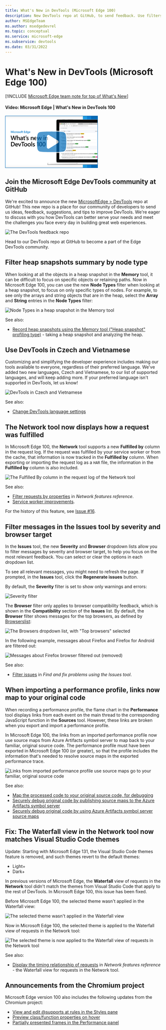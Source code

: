 ```yaml
---
title: What's New in DevTools (Microsoft Edge 100)
description: New DevTools repo at GitHub, to send feedback. Use filters to focus on parts of a heap snapshot. Czech and Vietnamese UI. Network tool displays how a request was fulfilled. Links in a performance profile map to your original code. Network tool's Waterfall view matches Visual Studio Code themes.
author: MSEdgeTeam
ms.author: msedgedevrel
ms.topic: conceptual
ms.service: microsoft-edge
ms.subservice: devtools
ms.date: 03/31/2022
---
```

# What's New in DevTools (Microsoft Edge 100)

[!INCLUDE [Microsoft Edge team note for top of What's New](../../includes/edge-whats-new-note.md)]


<!-- ------------------------------ -->
#### Video: Microsoft Edge | What's New in DevTools 100

[![Thumbnail image for video "Microsoft Edge | What's New in DevTools 100"](./devtools-100-images/devtools-whatsnew-100.png)](https://www.youtube.com/watch?v=aP6d2PIU7hc)


<!-- ====================================================================== -->
## Join the Microsoft Edge DevTools community at GitHub

<!-- Title: Head to the new DevTools repo at GitHub to send ideas, feedback, suggestions, and bugs -->
<!-- Subtitle: You can file feedback, ask questions, and have discussions about DevTools at our GitHub repo. -->

We're excited to announce the new [MicrosoftEdge > DevTools](https://github.com/MicrosoftEdge/DevTools) repo at GitHub!  This new repo is a place for our community of developers to send us ideas, feedback, suggestions, and tips to improve DevTools.  We're eager to discuss with you how DevTools can better serve your needs and meet the challenges you face every day in building great web experiences.

![The DevTools feedback repo](devtools-100-images/devtools-feedback-repo.png)

Head to our DevTools repo at GitHub to become a part of the Edge DevTools community.


<!-- ====================================================================== -->
## Filter heap snapshots summary by node type

<!-- Title: Use new filters to focus on specific parts of a heap snapshot -->
<!-- Subtitle: You can now filter by node type if, for example, you're only interested in the arrays or strings from the heap. -->

When looking at all the objects in a heap snapshot in the **Memory** tool, it can be difficult to focus on specific objects or retaining paths.  Now in Microsoft Edge 100, you can use the new **Node Types** filter when looking at a heap snapshot, to focus on only specific types of nodes.  For example, to see only the arrays and string objects that are in the heap, select the **Array** and **String** entries in the **Node Types** filter:

![Node Types in a heap snapshot in the Memory tool](devtools-100-images/node-types-heap-snapshot.png)

See also:
* [Record heap snapshots using the Memory tool ("Heap snapshot" profiling type)](../../../memory-problems/heap-snapshots.md) - taking a heap snapshot and analyzing the heap.


<!-- ====================================================================== -->
## Use DevTools in Czech and Vietnamese

<!-- Title: DevTools: Now available in Czech and Vietnamese -->
<!-- Subtitle: Try out DevTools in your preferred language!  If we haven't supported it, yet, let us know. -->

Customizing and simplifying the developer experience includes making our tools available to everyone, regardless of their preferred language.  We've added two new languages, Czech and Vietnamese, to our list of supported languages, and will keep adding more.  If your preferred language isn't supported in DevTools, let us know!

![DevTools in Czech and Vietnamese](devtools-100-images/czech-vietnamese.png)

See also:
* [Change DevTools language settings](../../../customize/localization.md)


<!-- ====================================================================== -->
## The Network tool now displays how a request was fulfilled

<!-- Title: You no longer have to wonder if a request was fulfilled by your service worker or cache -->
<!-- Subtitle: The "Fulfilled by" column in the Network tool tells you how a request was fulfilled. -->

In Microsoft Edge 100, the **Network** tool supports a new **Fulfilled by** column in the request log.  If the request was fulfilled by your service worker or from the cache, that information is now tracked in the **Fulfilled by** column.  When exporting or importing the request log as a `HAR` file, the information in the **Fulfilled by** column is also included.

![The Fulfilled By column in the request log of the Network tool](devtools-100-images/fulfilled-by-request-log.png)
<!--
If you don't have the **Fulfilled by** column, right-click the table headers in the request log and make sure **Fulfilled by** is checked.
-->

See also:
* [Filter requests by properties](../../../network/reference.md#display-a-log-of-requests) in _Network features reference_.
* [Service worker improvements](../../../service-workers/index.md).

For the history of this feature, see [Issue #16](https://github.com/MicrosoftEdge/DevTools/issues/16).


<!-- ====================================================================== -->
## Filter messages in the Issues tool by severity and browser target

<!-- Title: Filter issues in the Issues tool -->
<!-- Subtitle: New controls in the Issues tool allow you to filter messages by severity and browser target to help you focus on the most relevant feedback. -->

In the **Issues** tool, the new **Severity** and **Browser** dropdown lists allow you to filter messages by severity and browser target, to help you focus on the most relevant feedback.  You can select or clear the options in each dropdown list.

To see all relevant messages, you might need to refresh the page.  If prompted, in the **Issues** tool, click the **Regenerate issues** button.
<!--
The top-of-panel message after you change checkmarks on the drop down lists:
"One or more settings have changed which require a panel reload to take effect.  [Regenerate issues]"
-->

By default, the **Severity** filter is set to show only warnings and errors:

![Severity filter](devtools-100-images/severity-filter.png)

The **Browser** filter only applies to browser compatibility feedback, which is shown in the **Compatibility** section of the **Issues** list.  By default, the **Browser** filter shows messages for the top browsers, as defined by [Browserslist](https://github.com/browserslist/browserslist#queries):

![The Browsers dropdown list, with "Top browsers" selected](devtools-100-images/browser-filters-not-filtered.png)

In the following example, messages about Firefox and Firefox for Android are filtered out:

![Messages about Firefox browser filtered out (removed)](devtools-100-images/browser-filters-filtered-out.png)

See also:
* [Filter issues](../../../issues/index.md#filter-issues) in _Find and fix problems using the Issues tool_.


<!-- ====================================================================== -->
## When importing a performance profile, links now map to your original code

<!-- Title: Use sourcemaps from Azure Artifacts symbol server to better debug performance issues -->
<!-- Subtitle: Links from an imported performance profile now map to your original code because of source maps. -->

When recording a performance profile, the flame chart in the **Performance** tool displays links from each event on the main thread to the corresponding JavaScript function in the **Sources** tool.  However, these links are broken when you export and import a performance profile.

In Microsoft Edge 100, the links from an imported performance profile now use source maps from Azure Artifacts symbol server to map back to your familiar, original source code.  The performance profile must have been exported in Microsoft Edge 100 (or greater), so that the profile includes the information that's needed to resolve source maps in the exported performance trace.

![Links from imported performance profile use source maps go to your familiar, original source code](devtools-100-images/links-perf-profile-orig-source-code.png)

See also:
* [Map the processed code to your original source code, for debugging](../../../javascript/source-maps.md)
* [Securely debug original code by publishing source maps to the Azure Artifacts symbol server](../../../javascript/publish-source-maps-to-azure.md)
* [Securely debug original code by using Azure Artifacts symbol server source maps](../../../javascript/consume-source-maps-from-azure.md)


<!-- ====================================================================== -->
## Fix: The Waterfall view in the Network tool now matches Visual Studio Code themes

<!-- Title: Themes from Visual Studio Code now apply to the Waterfall view -->
<!-- Subtitle: The Waterfall view of requests in the Network tool now match the VS Code themes. -->

Update: Starting with Microsoft Edge 131, the Visual Studio Code themes feature is removed, and such themes revert to the default themes:
* Light+
* Dark+

In previous versions of Microsoft Edge, the **Waterfall** view of requests in the **Network** tool didn't match the themes from Visual Studio Code that apply to the rest of DevTools.  In Microsoft Edge 100, this issue has been fixed.

Before Microsoft Edge 100, the selected theme wasn't applied in the Waterfall view:

![The selected theme wasn't applied in the Waterfall view](devtools-100-images/waterfall-view-requests-network-no-theme.png)

Now in Microsoft Edge 100, the selected theme is applied to the Waterfall view of requests in the Network tool:

![The selected theme is now applied to the Waterfall view of requests in the Network tool](devtools-100-images/waterfall-view-requests-network.png)

See also:
* [Display the timing relationship of requests](../../../network/reference.md#display-the-timing-relationship-of-requests) in _Network features reference_ - the Waterfall view for requests in the Network tool.


<!-- ====================================================================== -->
## Announcements from the Chromium project

Microsoft Edge version 100 also includes the following updates from the Chromium project:

* [View and edit @supports at rules in the Styles pane](https://developer.chrome.com/blog/new-in-devtools-100/#supports)
* [Preview class/function properties on hover](https://developer.chrome.com/blog/new-in-devtools-100/#properties)
* [Partially presented frames in the Performance panel](https://developer.chrome.com/blog/new-in-devtools-100/#perf)


<!-- ====================================================================== -->
<!-- uncomment if content is copied from developer.chrome.com to this page -->

<!-- > [!NOTE]
> Portions of this page are modifications based on work created and [shared by Google](https://developers.google.com/terms/site-policies) and used according to terms described in the [Creative Commons Attribution 4.0 International License](https://creativecommons.org/licenses/by/4.0).
> The original page for announcements from the Chromium project is [What's New in DevTools (Chrome 100)](https://developer.chrome.com/blog/new-in-devtools-100) and is authored by [Jecelyn Yeen](https://developers.google.com/web/resources/contributors#jecelynyeen) (Developer advocate working on Chrome DevTools at Google). -->


<!-- ====================================================================== -->
<!-- uncomment if content is copied from developer.chrome.com to this page -->

<!-- [![Creative Commons License](../../../../media/cc-logo/88x31.png)](https://creativecommons.org/licenses/by/4.0)
This work is licensed under a [Creative Commons Attribution 4.0 International License](https://creativecommons.org/licenses/by/4.0). -->
